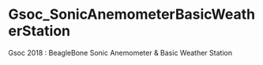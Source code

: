 # Gsoc_SonicAnemometerBasicWeatherStation
Gsoc 2018 : BeagleBone Sonic Anemometer &amp; Basic Weather Station 
